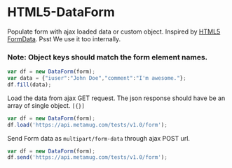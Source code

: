 # HTML5-DataForm

Populate form with ajax loaded data or custom object.
Inspired by [HTML5 FormData](https://developer.mozilla.org/en/docs/Web/API/FormData).
Psst We use it too internally.

### Note: Object keys should match the form element names.

```javascript
var df = new DataForm(form);
var data = {"iuser":"John Doe","comment":"I'm awesome."};
df.fill(data);	

```

Load the data from ajax GET request. The json response
should have be an array of single object. `[{}]`

```javascript
var df = new DataForm(form);
df.load('https://api.metamug.com/tests/v1.0/form');	

```

Send Form data as `multipart/form-data` through ajax POST url.

```javascript
var df = new DataForm(form);
df.send('https://api.metamug.com/tests/v1.0/form');	

```
